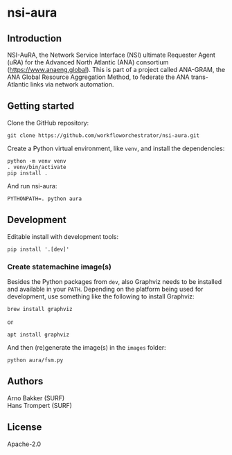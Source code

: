 # nsi-aura

## Introduction
NSI-AuRA, the Network Service Interface (NSI) ultimate Requester Agent (uRA) for the Advanced
North Atlantic (ANA) consortium (https://www.anaeng.global). This is part of a project called
ANA-GRAM, the ANA Global Resource Aggregation Method, to federate the ANA trans-Atlantic links 
via network automation. 


## Getting started

Clone the GitHub repository:

```shell
git clone https://github.com/workfloworchestrator/nsi-aura.git
```

Create a Python virtual environment, like `venv`, and install the dependencies:

```shell
python -m venv venv
. venv/bin/activate
pip install .
```

And run nsi-aura:

```shell
PYTHONPATH=. python aura
```

## Development

Editable install with development tools:

```shell
pip install '.[dev]'
```

### Create statemachine image(s)

Besides the Python packages from `dev`, also Graphviz needs to be installed and available
in your `PATH`. Depending on the platform being used for development, use something like the following
to install Graphviz:

```shell
brew install graphviz
```

or

```shell
apt install graphviz
```

And then (re)generate the image(s) in the `images` folder:

```shell
python aura/fsm.py
```

## Authors
Arno Bakker (SURF)  
Hans Trompert (SURF)

## License
Apache-2.0

<!--
## TODO

## Name
Choose a self-explaining name for your project.

## Description
Let people know what your project can do specifically. Provide context and add a link to any reference visitors might be unfamiliar with. A list of Features or a Background subsection can also be added here. If there are alternatives to your project, this is a good place to list differentiating factors.

## Badges
On some READMEs, you may see small images that convey metadata, such as whether or not all the tests are passing for the project. You can use Shields to add some to your README. Many services also have instructions for adding a badge.

## Visuals
Depending on what you are making, it can be a good idea to include screenshots or even a video (you'll frequently see GIFs rather than actual videos). Tools like ttygif can help, but check out Asciinema for a more sophisticated method.

## Installation
Within a particular ecosystem, there may be a common way of installing things, such as using Yarn, NuGet, or Homebrew. However, consider the possibility that whoever is reading your README is a novice and would like more guidance. Listing specific steps helps remove ambiguity and gets people to using your project as quickly as possible. If it only runs in a specific context like a particular programming language version or operating system or has dependencies that have to be installed manually, also add a Requirements subsection.

## Usage
Use examples liberally, and show the expected output if you can. It's helpful to have inline the smallest example of usage that you can demonstrate, while providing links to more sophisticated examples if they are too long to reasonably include in the README.

## Support
Tell people where they can go to for help. It can be any combination of an issue tracker, a chat room, an email address, etc.

## Roadmap
If you have ideas for releases in the future, it is a good idea to list them in the README.

## Contributing
State if you are open to contributions and what your requirements are for accepting them.

For people who want to make changes to your project, it's helpful to have some documentation on how to get started. Perhaps there is a script that they should run or some environment variables that they need to set. Make these steps explicit. These instructions could also be useful to your future self.

You can also document commands to lint the code or run tests. These steps help to ensure high code quality and reduce the likelihood that the changes inadvertently break something. Having instructions for running tests is especially helpful if it requires external setup, such as starting a Selenium server for testing in a browser.

## Authors and acknowledgment
Show your appreciation to those who have contributed to the project.

## License
For open source projects, say how it is licensed.

## Project status
If you have run out of energy or time for your project, put a note at the top of the README saying that development has slowed down or stopped completely. Someone may choose to fork your project or volunteer to step in as a maintainer or owner, allowing your project to keep going. You can also make an explicit request for maintainers.
-->